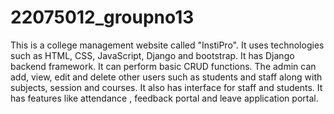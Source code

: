 # 22075012_groupno13
This is a college management website called "InstiPro". It uses technologies such as HTML, CSS, JavaScript, Django and bootstrap. It has Django backend framework. It can perform basic CRUD functions. The admin can add, view, edit and delete other users such as students and staff along with subjects, session and courses. It also has interface for staff and students. It has features like attendance , feedback portal and leave application portal.
